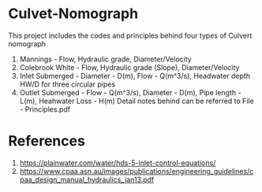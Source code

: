 # Culvet-Nomograph
This project includes the codes and principles behind four types of Culvert nomograph
1. Mannings - Flow, Hydraulic grade, Diameter/Velocity 
2. Colebrook White - Flow, Hydraulic grade (Slope), Diameter/Velocity 
3. Inlet Submerged - Diameter - D(m), Flow - Q(m^3/s), Headwater depth HW/D for three circular pipes
4. Outlet Submerged - Flow - Q(m^3/s), Diameter - D(m), Pipe length - L(m), Heahwater Loss - H(m) 
Detail notes behind can be referred to File - Principles.pdf

# References 
1. https://plainwater.com/water/hds-5-inlet-control-equations/
2. https://www.cpaa.asn.au/images/publications/engineering_guidelines/cpaa_design_manual_hydraulics_jan13.pdf
